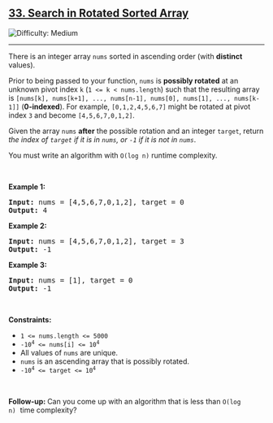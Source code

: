 
<h2><a href="https://leetcode.com/problems/search-in-rotated-sorted-array?envType=problem-list-v2&envId=array">33. Search in Rotated Sorted Array</a></h2> <img src='https://img.shields.io/badge/Difficulty-Medium-Yellow' alt='Difficulty: Medium' /><hr>


<p>There is an integer array <code>nums</code> sorted in ascending order (with <strong>distinct</strong> values).</p>

<p>Prior to being passed to your function, <code>nums</code> is <strong>possibly rotated</strong> at an unknown pivot index <code>k</code> (<code>1 <= k < nums.length</code>) such that the resulting array is <code>[nums[k], nums[k+1], ..., nums[n-1], nums[0], nums[1], ..., nums[k-1]]</code> (<strong>0-indexed</strong>). For example, <code>[0,1,2,4,5,6,7]</code> might be rotated at pivot index <code>3</code> and become <code>[4,5,6,7,0,1,2]</code>.</p>

<p>Given the array <code>nums</code> <strong>after</strong> the possible rotation and an integer <code>target</code>, return <em>the index of <code>target</code> if it is in <code>nums</code>, or <code>-1</code> if it is not in <code>nums</code></em>.</p>

<p>You must write an algorithm with <code>O(log n)</code> runtime complexity.</p>
<p>&nbsp;</p>
<p><strong class="example">Example 1:</strong></p>

<pre>
<strong>Input:</strong> nums = [4,5,6,7,0,1,2], target = 0
<strong>Output:</strong> 4
</pre>

<p><strong class="example">Example 2:</strong></p>

<pre>
<strong>Input:</strong> nums = [4,5,6,7,0,1,2], target = 3
<strong>Output:</strong> -1
</pre>

<p><strong class="example">Example 3:</strong></p>

<pre>
<strong>Input:</strong> nums = [1], target = 0
<strong>Output:</strong> -1
</pre>

<p>&nbsp;</p>
<p><strong>Constraints:</strong></p>

<ul>
	<li><code>1 <= nums.length <= 5000</code></li>
  <li><code>-10<sup>4</sup> <= nums[i] <= 10<sup>4</sup></code></li>
  <li>All values of <code>nums</code> are unique.</li>
  <li><code>nums</code> is an ascending array that is possibly rotated.</li>
	  <li><code>-10<sup>4</sup> <= target <= 10<sup>4</sup></code></li>

</ul>

<p>&nbsp;</p>
<strong>Follow-up:&nbsp;</strong>Can you come up with an algorithm that is less than <code>O(log n)</code><font face="monospace">&nbsp;</font>time complexity?

